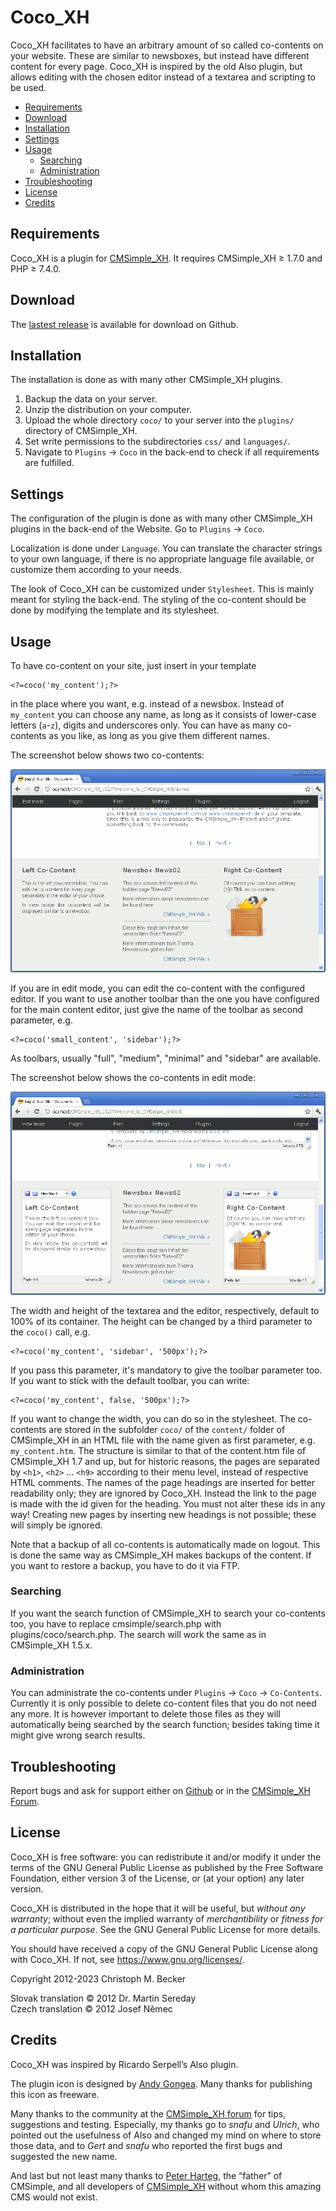 # Coco_XH

Coco_XH facilitates to have an arbitrary amount of
so called co-contents on your website.
These are similar to newsboxes,
but instead have different content for every page.
Coco_XH is inspired by the old
Also plugin,
but allows editing with the chosen editor instead of a
textarea and scripting to be used.

- [Requirements](#requirements)
- [Download](#download)
- [Installation](#installation)
- [Settings](#settings)
- [Usage](#usage)
  - [Searching](#searching)
  - [Administration](#administration)
- [Troubleshooting](#troubleshooting)
- [License](#license)
- [Credits](#credits)

## Requirements

Coco_XH is a plugin for [CMSimple_XH](https://www.cmsimple-xh.org/).
It requires CMSimple_XH ≥ 1.7.0 and PHP ≥ 7.4.0.

## Download

The [lastest release](https://github.com/cmb69/coco_xh/releases/latest)
is available for download on Github.

## Installation

The installation is done as with many other CMSimple_XH plugins.

1. Backup the data on your server.
1. Unzip the distribution on your computer.
1. Upload the whole directory `coco/` to your server into
   the `plugins/` directory of CMSimple_XH.
1. Set write permissions to the subdirectories
   `css/` and `languages/`.
1. Navigate to `Plugins` → `Coco` in the back-end to check if
   all requirements are fulfilled.

## Settings

The configuration of the plugin is done as with many other CMSimple_XH
plugins in the back-end of the Website.
Go to `Plugins` → `Coco`.

Localization is done under `Language`.
You can translate the character strings to your own language,
if there is no appropriate language file available,
or customize them according to your needs.

The look of Coco_XH can be customized under `Stylesheet`.
This is mainly meant for styling the back-end.
The styling of the co-content should be done by
modifying the template and its stylesheet.

## Usage

To have co-content on your site, just insert in your template

    <?=coco('my_content');?>

in the place where you want, e.g. instead of a newsbox.
Instead of `my_content` you can choose any name,
as long as it consists of lower-case letters (`a`-`z`),
digits and underscores only.
You can have as many co-contents as you like,
as long as you give them different names.

The screenshot below shows two co-contents:

![View mode](https://github.com/cmb69/coco_xh/raw/master/help/view-mode.png)

If you are in edit mode, you can edit the co-content with the configured editor.
If you want to use another toolbar than the one
you have configured for the main content editor,
just give the name of the toolbar as second parameter, e.g.

    <?=coco('small_content', 'sidebar');?>

As toolbars, usually "full", "medium", "minimal" and "sidebar" are available.

The screenshot below shows the co-contents in edit mode:

![Edit mode](https://github.com/cmb69/coco_xh/raw/master/help/edit-mode.png)

The width and height of the textarea and the editor, respectively,
default to 100% of its container.
The height can be changed by a third parameter to the `coco()` call, e.g.

    <?=coco('my_content', 'sidebar', '500px');?>

If you pass this parameter, it's mandatory to give the toolbar parameter too.
If you want to stick with the default toolbar, you can write:

    <?=coco('my_content', false, '500px');?>

If you want to change the width, you can do so in the stylesheet.
The co-contents are stored in the subfolder `coco/` of the `content/` folder
of CMSimple_XH in an HTML file with the name given as first parameter,
e.g. `my_content.htm`.
The structure is similar to that of the content.htm file of CMSimple_XH 1.7 and up,
but for historic reasons,
the pages are separated by `<h1>`, `<h2>` … `<h9>` according to their menu level,
instead of respective HTML comments.
The names of the page headings are inserted for better readability only;
they are ignored by Coco_XH.
Instead the link to the page is made with the id given for the heading.
You must not alter these ids in any way!
Creating new pages by inserting new headings is not possible;
these will simply be ignored.

Note that a backup of all co-contents is automatically made on logout.
This is done the same way as CMSimple_XH makes backups of the content.
If you want to restore a backup, you have to do it via FTP.

### Searching

If you want the search function of CMSimple_XH to search your co-contents too,
you have to replace cmsimple/search.php with plugins/coco/search.php.
The search will work the same as in CMSimple_XH 1.5.x.

### Administration

You can administrate the co-contents under `Plugins` → `Coco` → `Co-Contents`.
Currently it is only possible to delete co-content files that you
do not need any more.
It is however important to delete those files as they will
automatically being searched by the search function;
besides taking time it might give wrong search results.

## Troubleshooting

Report bugs and ask for support either on
[Github](https://github.com/cmb69/coco_xh/issues)
or in the [CMSimple\_XH Forum](https://cmsimpleforum.com/).

## License

Coco_XH is free software: you can redistribute it and/or modify
it under the terms of the GNU General Public License as published by
the Free Software Foundation, either version 3 of the License, or
(at your option) any later version.

Coco_XH is distributed in the hope that it will be useful,
but *without any warranty*; without even the implied warranty of
*merchantibility* or *fitness for a particular purpose*. See the
GNU General Public License for more details.

You should have received a copy of the GNU General Public License
along with Coco_XH.  If not, see <https://www.gnu.org/licenses/>.

Copyright 2012-2023 Christoph M. Becker

Slovak translation © 2012 Dr. Martin Sereday  
Czech translation © 2012 Josef Němec  

## Credits

Coco_XH was inspired by Ricardo Serpell’s
Also plugin.

The plugin icon is designed by [Andy Gongea](https://gongea.com/).
Many thanks for publishing this icon as freeware.

Many thanks to the community at the [CMSimple_XH forum](https://www.cmsimpleforum.com/)
for tips, suggestions and testing.
Especially, my thanks go to *snafu* and *Ulrich*, who pointed out the
usefulness of Also and changed my mind on where to store those data,
and to *Gert* and *snafu* who reported the first bugs and suggested the new name.

And last but not least many thanks to
[Peter Harteg](https://www.harteg.dk/), the “father” of CMSimple,
and all developers of [CMSimple_XH](https://www.cmsimple-xh.org/)
without whom this amazing CMS would not exist.
